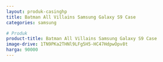 ```yaml
---
layout: produk-casinghp
title: Batman All Villains Samsung Galaxy S9 Case
categories: samsung

# Produk
product-title: Batman All Villains Samsung Galaxy S9 Case
image-drive: 1TN9PKa2THNl9LFg5H5-HC47HdpwOpv8t
harga: 90000
---
```

